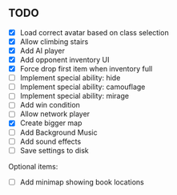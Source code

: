 ## TODO

* [x] Load correct avatar based on class selection
* [x] Allow climbing stairs
* [x] Add AI player
* [x] Add opponent inventory UI
* [x] Force drop first item when inventory full
* [ ] Implement special ability: hide
* [ ] Implement special ability: camouflage
* [ ] Implement special ability: mirage
* [ ] Add win condition
* [ ] Allow network player
* [x] Create bigger map
* [ ] Add Background Music
* [ ] Add sound effects
* [ ] Save settings to disk

Optional items:

* [ ] Add minimap showing book locations
